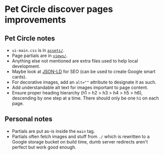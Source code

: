 # Pet Circle discover pages improvements

## Pet Circle notes

- `ui-main.css` is in [`assets/`](./assets/).
- Page partials are in [`views/`](./views/).
- Anything else not mentioned are extra files used to help local development.
- Maybe look at [JSON-LD](https://json-ld.org/) for SEO (can be used to create
  Google smart cards).
- For decorative images, add an `alt=""` attribute to designate it as such.
- Add understandable alt text for images important to page content.
- Ensure proper heading hierarchy (h1 > h2 > h3 > h4 > h5 > h6), descending by
  one step at a time. There should only be one `h1` on each page.

## Personal notes

- Partials are put as-is inside the `main` tag.
- Partials often fetch images and stuff from `./` which is rewritten to a Google
  storage bucket on build time, dumb server redirects aren't perfect but work
  good enough.

